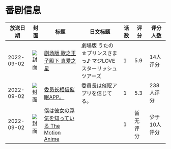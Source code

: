 # 番剧信息

|放送日期|封面|标题|日文标题|话数|评分|评分人数|
|---|---|---|---|---|---|---|
|2022-09-02|![封面](https://lain.bgm.tv/pic/cover/c/86/12/331652_HG499.jpg)|[剧场版 歌之王子殿下 真爱之星](https://bangumi.tv/subject/331652)|劇場版 うたの☆プリンスさまっ♪ マジLOVEスターリッシュツアーズ|1|5.9|14人评分|
|2022-09-02|![封面](https://bangumi.tv/img/no_icon_subject.png)|[委员长相信催眠APP。](https://bangumi.tv/subject/388271)|委員長は催眠アプリを信じてる。|1|5.3|238人评分|
|2022-09-02|![封面](https://bangumi.tv/img/no_icon_subject.png)|[僕は彼女の浮気を知っている The Motion Anime](https://bangumi.tv/subject/399884)||1|暂无评分|少于10人评分|
